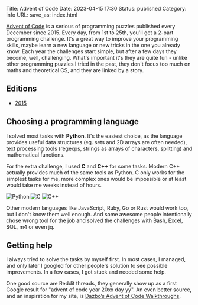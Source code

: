 Title: Advent of Code
Date: 2023-04-15 17:30
Status: published
Category: info
URL:
save_as: index.html

[Advent of Code](https://adventofcode.com/) is a serious of programming puzzles published every December since 2015. Every day, from 1st to 25th, you'll get a 2-part programming challenge. It's a great way to improve your programming skills, maybe learn a new language or new tricks in the one you already know. Each year the challenges start simple, but after a few days they become, well, challenging. What's important it's they are quite fun - unlike other programming puzzles I tried in the past, they don't focus too much on maths and theoretical CS, and they are linked by a story.

## Editions

- [2015]({filename}2015.md)

## Choosing a programming language

I solved most tasks with **Python**. It's the easiest choice, as the language provides useful data structures (eg. sets and 2D arrays are often needed), text processing tools (regexps, strings as arrays of characters, splitting) and mathematical functions.

For the extra challenge, I used **C** and **C++** for some tasks. Modern C++ actually provides much of the same tools as Python. C only works for the simplest tasks for me, more complex ones would be impossible or at least would take me weeks instead of hours.

![Python](https://img.shields.io/badge/python-%3E%3D3.10-blue)
![C](https://img.shields.io/badge/C-C99-green)
![C++](https://img.shields.io/badge/C++-C++11-green)

Other modern languages like JavaScript, Ruby, Go or Rust would work too, but I don't know them well enough. And some awesome people intentionally chose wrong tool for the job and solved the challenges with Bash, Excel, SQL, m4 or even jq.

## Getting help

I always tried to solve the tasks by myself first. In most cases, I managed, and only later I googled for other people's solution to see possible improvements. In a few cases, I got stuck and needed some help.

One good source are Reddit threads, they generally show up as a first Google result for "advent of code year 20xx day yy". An even better source, and an inspiration for my site, is [Dazbo’s Advent of Code Walkthroughs](https://aoc.just2good.co.uk/).